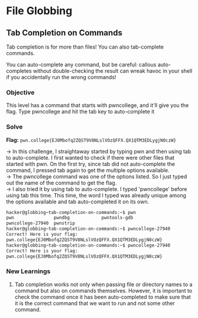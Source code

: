 # File Globbing

## Tab Completion on Commands
Tab completion is for more than files! You can also tab-complete commands.

You can auto-complete any command, but be careful: callous auto-completes without double-checking the result can wreak havoc in your shell if you accidentally run the wrong commands!

### Objective 
This level has a command that starts with pwncollege, and it'll give you the flag. Type pwncollege and hit the tab key to auto-complete it

### Solve
**Flag:** `pwn.college{EJ0Mbofq2ZQST9V8NLslVOzQFFX.QX1QTM3EDLygjN0czW}`

-> In this challenge, I straightaway started by typing pwn and then using tab to auto-complete. I first wanted to check if there were other files that started with pwn. On the first try, since tab did not auto-complete the command, I pressed tab again to get the multiple options available.  
-> The pwncollege command was one of the options listed. So I just typed out the name of the command to get the flag.  
-> I also tried it by using tab to auto-complete. I typed 'pwncollege' before using tab this time. This time, the word I typed was already unique among the options available and tab auto-completed it on its own. 

```bash
hacker@globbing~tab-completion-on-commands:~$ pwn
pwn               pwndbg            pwntools-gdb
pwncollege-27940  pwnstrip
hacker@globbing~tab-completion-on-commands:~$ pwncollege-27940
Correct! Here is your flag:
pwn.college{EJ0Mbofq2ZQST9V8NLslVOzQFFX.QX1QTM3EDLygjN0czW}
hacker@globbing~tab-completion-on-commands:~$ pwncollege-27940
Correct! Here is your flag:
pwn.college{EJ0Mbofq2ZQST9V8NLslVOzQFFX.QX1QTM3EDLygjN0czW}
```

### New Learnings
1. Tab completion works not only when passing file or directory names to a command but also on commands themselves. However, it is important to check the command once it has been auto-completed to make sure that it is the correct command that we want to run and not some other command.
